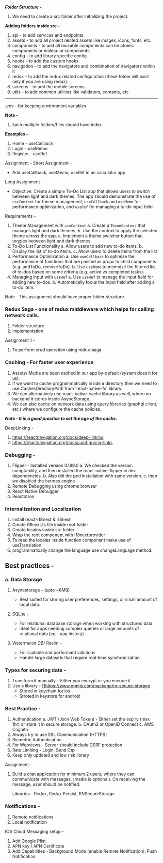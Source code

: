 ***Folder Structure -***
1. We need to create a src folder after initializing the project.

**Adding folders inside src -**
1. api - to add services and endpoints
2. assets - to add all project related assets like images, icons, fonts, etc.
3. components - to add all reusable components can be atomic components or molecular components.
4. config - to add library specific config
5. hooks - to add the custom hooks
6. navigation - to add the navigators and combination of navigators within it
7. redux - to add the redux related configuration (these folder will exist only if you are using redux).
8. screens - to add the mobile screens
9. utils - to add common utilities like validators, contants, etc

----------------------------------------------------------------
.env - for keeping environment variables

**Note -**
1. Each multiple folders/files should have index


**Examples -**
1. Home - useCallback
2. Login - useMemo
3. Register - useRef

Assignment -
Short Assignment -
- Add useCallback, useMemo, useRef in an calculator app.

Long Assignment -
- Objective: Create a simple To-Do List app that allows users to switch between light and dark themes. The app should demonstrate the use of `useContext` for theme management, `useCallback` and `useMemo` for performance optimization, and `useRef` for managing a to-do input field.

Requirements -
1. Theme Management with `useContext`
    a. Create a `ThemeContext` that manages light and dark themes.
    b. Use the context to apply the selected theme across the app.
    c. Implement a theme switcher button that toggles between light and dark themes
2. To-Do List Functionality
    a. Allow users to add new to-do items.
    b. Display the list of to-do items.
    c. Allow users to delete items from the list
3. Performance Optimization
    a. Use `useCallback` to optimize the performance of functions that are passed as props to
        child components (e.g. addToDo, removeToDo).
    b. Use `useMemo` to memoize the filtered list of to-dos based on some criteria (e.g. active vs completed tasks).
4. Managing input with `useRef`
    a. Use `useRef` to manage the input field for adding new to-dos.
    b. Automatically focus the input field after adding a to-do item.

Note - 
This assignment should have proper folder structure.


### Redux Saga - one of redux middleware which helps for calling network calls.
1. Folder structure
2. Implementation

Assignment 1 - 
1. To perform crud operation using redux-saga

### Caching - For faster user experience
1. Assets/ Media are been cached in our app by-default (system does it for us).
2. If we want to cache programmatically inside a directory then we need to use CachesDirectoryPath from 'react-native-fs' library.
3. We can alternatively use react-native-cache library as well, where on backend it stores inside AsyncStorage.
4. We can also cache on network data using query libraries (graphql client, etc.) where we configure the cache policies.

***Note - It is a good practice to set the age of the cache.***

DeepLinking -
1. https://reactnavigation.org/docs/deep-linking
2. https://reactnavigation.org/docs/configuring-links

### Debugging -
1. Flipper - Installed version 0.189.0
    a. We checked the version comptability, and then installed the react-native-flipper in dev dependencies.
    b. Also did the pod installation with same version.
    c. then we disabled the hermes engine
2. Remote Debugging using chrome browser
3. React Native Debugger
4. Reactotron

### Internalization and Localization
1. Install react-i18next & i18next
2. Create i18next.ts file inside root folder
3. Create locales inside src folder
4. Wrap the root component with i18nextprovider
5. To read the locales inside function component make use of useTranslation
6. programmatically change the language use changeLanguage method.

## Best practices -
### a. Data Storage 

1. Asyncstorage - (upto ~6MB)
    - Best suited for storing user preferences, settings, or small amount of local data.

2. SQLite -
    - For relational database storage when working with structured data
    - Ideal for apps needing complex queries or large amounts of relational data (eg - app history)

3. Watermelon DB/ Realm -
    - For scalable and performant solutions
    - Handle large datasets that require real-time synchronization


### Types for securing data -
1. Transform it manually - Either you encrypt or you encode it
2. Use a library - []https://www.npmjs.com/package/rn-secure-storage
    - Stored in keychain for ios
    - Stroted in keystore for android

### Best Practice -
1. Authentication
    a. JWT (Json Web Token) - Either set the expiry (max 1hr) or store it in secure storage.
    b. OAuth2 or OpenID Connect
    c. AWS Cognito
2. Always try to use SSL Communication (HTTPS)
3. Biometric Authentication
4. For Webviews - Server should include CSRF protection
5. Rate Limiting - Login, Send Otp
6. Keep only updated and low risk library

Assignment - 
1. Build a chat application for minimum 2 users, where they can communicate with messages, (media is optional).
    On receiving the message, user should be notified.

    Libraries - Redux, Redux Persist, RNSecureStorage

### Notifications -
1. Remote notifications
2. Local notification

IOS Cloud Messaging setup -
1. Add Google Plist
2. APN key / APN Certificate
3. Add Capabilities - Background Mode (enable Remote Notification), Push Notification
